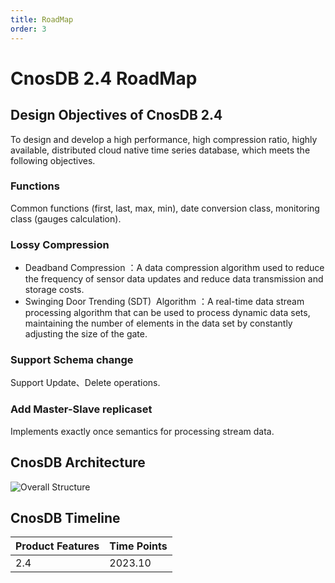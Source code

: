 ```yaml
---
title: RoadMap
order: 3
---
```


# CnosDB 2.4 RoadMap

## Design Objectives of CnosDB 2.4

To design and develop a high performance, high compression ratio, highly available, distributed cloud native time series
database, which meets the following objectives.
### Functions
Common functions (first, last, max, min), date conversion class, monitoring class (gauges calculation).
### Lossy Compression
- Deadband Compression ：A data compression algorithm used to reduce the frequency of sensor data updates and reduce data transmission and storage costs.
- Swinging Door Trending (SDT)  Algorithm ：A real-time data stream processing algorithm that can be used to process dynamic data sets, maintaining the number of elements in the data set by constantly adjusting the size of the gate.
### Support Schema change 
Support Update、Delete operations.
### Add Master-Slave replicaset 
Implements exactly once semantics for processing stream data.

## CnosDB Architecture

![Overall Structure](/_static/img/arch.jpg)

## CnosDB Timeline

| Product Features     | Time Points |
|----------------------| ----        |
| 2.4                  | 2023.10     |
